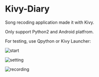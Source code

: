# Kivy-Diary
Song recoding application made it with Kivy. 

Only support Python2 and Android platfrom.

For testing, use Qpython or Kivy Launcher:

![start](https://github.com/yingshaoxo/SongRecorder/raw/master/Show/start.png "start")

![setting](https://github.com/yingshaoxo/SongRecorder/raw/master/Show/setting.png "setting")

![recording](https://github.com/yingshaoxo/SongRecorder/raw/master/Show/recording.png "recording")
